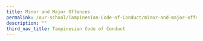 ```yaml
---
title: Minor and Major Offences
permalink: /our-school/Tampinesian-Code-of-Conduct/minor-and-major-offences/
description: ""
third_nav_title: Tampinesian Code of Conduct
---
```


